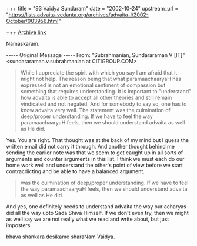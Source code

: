 +++
title = "93 Vaidya Sundaram"
date = "2002-10-24"
upstream_url = "https://lists.advaita-vedanta.org/archives/advaita-l/2002-October/003956.html"

+++
[Archive link](https://lists.advaita-vedanta.org/archives/advaita-l/2002-October/003956.html)

Namaskaram.

----- Original Message -----
From: "Subrahmanian, Sundararaman V [IT]"
<sundararaman.v.subrahmanian at CITIGROUP.COM>


> While I appreciate the spirit with which you say I am afraid that it might
> not help.  The reason being that what paramaachaaryaH has expressed is not
> an emotional sentiment of compassion but something that requires
> understanding.  It is important to "understand" how advaita is able to
> accept all other theories and still remain vindicated and not negated.
And
> for somebody to say so, one has to know advaita very well.  The statement
> was the culmination of deep/proper understanding.  If we have to feel the
> way paramaachaaryaH feels, then we should understand advaita as well as He
> did.

Yes. You are right. That thought was at the back of my mind but I guess the
written email did not carry it through. And another thought behind me
sending the earlier note was that we seem to get caught up in all sorts of
arguments and counter arguments in this list. I think we must each do our
home work well and understand the other's point of view before we start
contracdicting and be able to have a balanced argument.

> was the culmination of deep/proper understanding.  If we have to feel the
> way paramaachaaryaH feels, then we should understand advaita as well as He
> did.

And yes, one definitely needs to understand advaita the way our acharyas did
all the way upto Sada Shiva Himself. If we don't even try, then we might as
well say we are not really what we read and write about, but just imposters.

bhava shankara desikame sharaNam
Vaidya.

